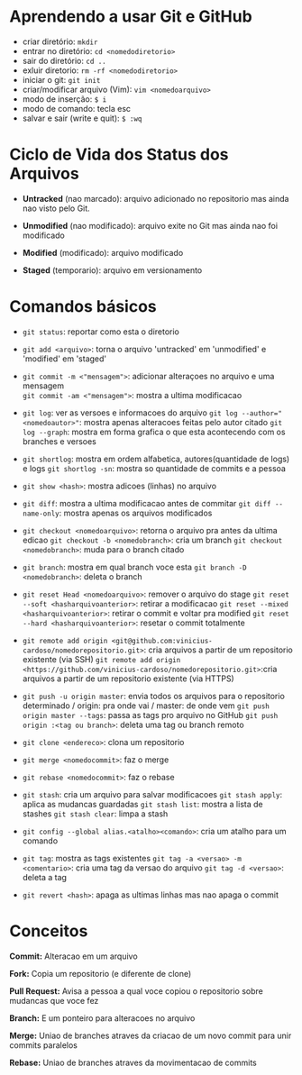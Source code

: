 # Aprendendo a usar Git e GitHub

- criar diretório: `mkdir`
- entrar no diretório: `cd <nomedodiretorio>`
- sair do diretório: `cd ..`
- exluir diretorio: `rm -rf <nomedodiretorio>`
- iniciar o git: `git init`
- criar/modificar arquivo (Vim): `vim <nomedoarquivo>`
- modo de inserção: `$ i`
- modo de comando: tecla esc
- salvar e sair (write e quit): `$ :wq`

# Ciclo de Vida dos Status dos Arquivos

- **Untracked** (nao marcado):
  arquivo adicionado no repositorio mas ainda nao visto pelo Git. 

- **Unmodified** (nao modificado):
  arquivo exite no Git mas ainda nao foi modificado

- **Modified** (modificado):
  arquivo modificado

- **Staged** (temporario):
  arquivo em versionamento

# Comandos básicos

- `git status`: reportar como esta o diretorio

- `git add <arquivo>`: torna o arquivo 'untracked' em 'unmodified' e 'modified' em 'staged'

- `git commit -m <"mensagem">`: adicionar alteraçoes no arquivo e uma mensagem<br>
  `git commit -am <"mensagem">`: mostra a ultima modificacao

- `git log`: ver as versoes e informacoes do arquivo
  `git log --author="<nomedoautor>"`: mostra apenas alteracoes feitas pelo autor citado
  `git log --graph`: mostra em forma grafica o que esta acontecendo com os branches e versoes

- `git shortlog`: mostra em ordem alfabetica, autores(quantidade de logs) e logs
  `git shortlog -sn`: mostra so quantidade de commits e a pessoa

- `git show <hash>`: mostra adicoes (linhas) no arquivo

- `git diff`: mostra a ultima modificacao antes de commitar
  `git diff --name-only`: mostra apenas os arquivos modificados

- `git checkout <nomedoarquivo>`: retorna o arquivo pra antes da ultima edicao 
  `git checkout -b <nomedobranch>`: cria um branch
  `git checkout <nomedobranch>`: muda para o branch citado

- `git branch`: mostra em qual branch voce esta
  `git branch -D <nomedobranch>`: deleta o branch 

- `git reset Head <nomedoarquivo>`: remover o arquivo do stage
  `git reset --soft <hasharquivoanterior>`: retirar a modificacao
  `git reset --mixed <hasharquivoanterior>`: retirar o commit e voltar pra modified
  `git reset --hard <hasharquivoanterior>`: resetar o commit totalmente

- `git remote add origin <git@github.com:vinicius-cardoso/nomedorepositorio.git>`: cria arquivos a partir de um repositorio existente (via SSH)
  `git remote add origin <https://github.com/vinicius-cardoso/nomedorepositorio.git>`:cria arquivos a partir de um repositorio existente (via HTTPS)

- `git push -u origin master`: envia todos os arquivos para o repositorio determinado / origin: pra onde vai / master: de onde vem
  `git push origin master --tags`: passa as tags pro arquivo no GitHub
  `git push origin :<tag ou branch>`: deleta uma tag ou branch remoto

- `git clone <endereco>`: clona um repositorio 

- `git merge <nomedocommit>`: faz o merge

- `git rebase <nomedocommit>`: faz o rebase

- `git stash`: cria um arquivo para salvar modificacoes
  `git stash apply`: aplica as mudancas guardadas
  `git stash list`: mostra a lista de stashes
  `git stash clear`: limpa a stash

- `git config --global alias.<atalho><comando>`: cria um atalho para um comando

- `git tag`: mostra as tags existentes
  `git tag -a <versao> -m <comentario>`: cria uma tag da versao do arquivo 
  `git tag -d <versao>`: deleta a tag

- `git revert <hash>`: apaga as ultimas linhas mas nao apaga o commit 

# Conceitos

**Commit:** Alteracao em um arquivo

**Fork:** Copia um repositorio (e diferente de clone)

**Pull Request:** Avisa a pessoa a qual voce copiou o repositorio sobre mudancas que voce fez

**Branch:** E um ponteiro para alteracoes no arquivo 

**Merge:** Uniao de branches atraves da criacao de um novo commit para unir commits paralelos 

**Rebase:** Uniao de branches atraves da movimentacao de commits
